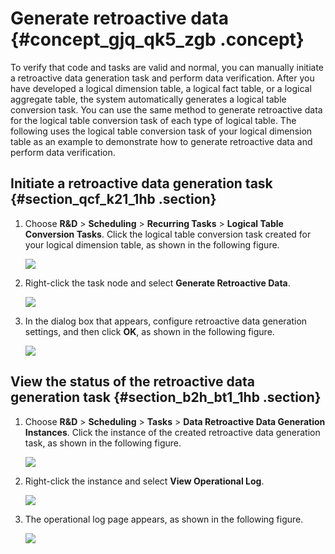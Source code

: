 # Generate retroactive data {#concept_gjq_qk5_zgb .concept}

To verify that code and tasks are valid and normal, you can manually initiate a retroactive data generation task and perform data verification. After you have developed a logical dimension table, a logical fact table, or a logical aggregate table, the system automatically generates a logical table conversion task. You can use the same method to generate retroactive data for the logical table conversion task of each type of logical table. The following uses the logical table conversion task of your logical dimension table as an example to demonstrate how to generate retroactive data and perform data verification.

## Initiate a retroactive data generation task {#section_qcf_k21_1hb .section}

1.  Choose **R&D** \> **Scheduling** \> **Recurring Tasks** \> **Logical Table Conversion Tasks**. Click the logical table conversion task created for your logical dimension table, as shown in the following figure.

    ![](http://static-aliyun-doc.oss-cn-hangzhou.aliyuncs.com/assets/img/135661/156134603240302_en-US.png)

2.  Right-click the task node and select **Generate Retroactive Data**.

    ![](http://static-aliyun-doc.oss-cn-hangzhou.aliyuncs.com/assets/img/135661/156134603240303_en-US.png)

3.  In the dialog box that appears, configure retroactive data generation settings, and then click **OK**, as shown in the following figure.

    ![](http://static-aliyun-doc.oss-cn-hangzhou.aliyuncs.com/assets/img/135661/156134603240304_en-US.png)


## View the status of the retroactive data generation task {#section_b2h_bt1_1hb .section}

1.  Choose **R&D** \> **Scheduling** \> **Tasks** \> **Data Retroactive Data Generation Instances**. Click the instance of the created retroactive data generation task, as shown in the following figure.

    ![](http://static-aliyun-doc.oss-cn-hangzhou.aliyuncs.com/assets/img/135661/156134603340305_en-US.png)

2.  Right-click the instance and select **View Operational Log**.

    ![](http://static-aliyun-doc.oss-cn-hangzhou.aliyuncs.com/assets/img/135661/156134603340313_en-US.png)

3.  The operational log page appears, as shown in the following figure.

    ![](http://static-aliyun-doc.oss-cn-hangzhou.aliyuncs.com/assets/img/135661/156134603340314_en-US.png)


